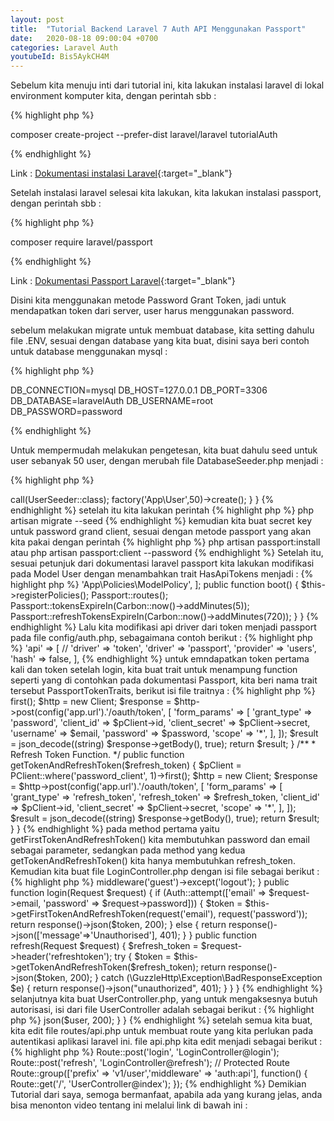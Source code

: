 ```yaml
---
layout: post
title:  "Tutorial Backend Laravel 7 Auth API Menggunakan Passport"
date:   2020-08-18 09:00:04 +0700
categories: Laravel Auth
youtubeId: Bis5AykCH4M
---
```

Sebelum kita menuju inti dari tutorial ini, kita lakukan instalasi laravel di lokal environment
komputer kita, dengan perintah sbb :

{% highlight php %}

composer create-project --prefer-dist laravel/laravel tutorialAuth

{% endhighlight %}

Link : [Dokumentasi instalasi Laravel](https://laravel.com/docs/7.x/installation){:target="_blank"}

Setelah instalasi laravel selesai kita lakukan, kita lakukan instalasi passport, dengan perintah sbb :

{% highlight php %}

composer require laravel/passport

{% endhighlight %}

Link : [Dokumentasi Passport Laravel](https://laravel.com/docs/7.x/passport){:target="_blank"}

Disini kita menggunakan metode Password Grant Token, jadi untuk mendapatkan token dari server, user harus menggunakan password.

sebelum melakukan migrate untuk membuat database, kita setting dahulu file .ENV, sesuai dengan 
database yang kita buat, disini saya beri contoh untuk database menggunakan mysql :

{% highlight php %}

DB_CONNECTION=mysql
DB_HOST=127.0.0.1
DB_PORT=3306
DB_DATABASE=laravelAuth
DB_USERNAME=root
DB_PASSWORD=password

{% endhighlight %}

Untuk mempermudah melakukan pengetesan, kita buat dahulu seed untuk user sebanyak 50 user, dengan merubah file DatabaseSeeder.php menjadi :

{% highlight php %}

<?php

use Illuminate\Database\Seeder;

class DatabaseSeeder extends Seeder
{
    /**
     * Seed the application's database.
     *
     * @return void
     */
    public function run()
    {
        //$this->call(UserSeeder::class);
        factory('App\User',50)->create();
    }
}

{% endhighlight %}


setelah itu kita lakukan perintah

{% highlight php %}

php artisan migrate --seed

{% endhighlight %}

kemudian kita buat secret key untuk password grand client, sesuai dengan metode passport yang akan kita pakai dengan perintah

{% highlight php %}

php artisan passport:install

atau

php artisan passport:client --password

{% endhighlight %}

Setelah itu, sesuai petunjuk dari dokumentasi laravel passport kita lakukan modifikasi pada 
Model User dengan menambahkan trait HasApiTokens menjadi :

{% highlight php %}

<?php

namespace App;

use Illuminate\Contracts\Auth\MustVerifyEmail;
use Illuminate\Foundation\Auth\User as Authenticatable;
use Illuminate\Notifications\Notifiable;

// Tambahan trait dari Passport Package
use Laravel\Passport\HasApiTokens;

class User extends Authenticatable
{
    use Notifiable, HasApiTokens;

{% endhighlight %}

Untuk route dari Passport kita harus masukkan di file AuthServiceProvider.php pada function boot, begitu juga dengan konfigurasi dari token yang dihasilkan seperti masa berlaku token berapa lama dan lain sebagainya, berikut, saya beri contoh sesuai dokumentasi passport :

{% highlight php %}

<?php

namespace App\Providers;

use Illuminate\Foundation\Support\Providers\AuthServiceProvider as ServiceProvider;
use Illuminate\Support\Facades\Gate;

use Laravel\Passport\Passport;
use Carbon\Carbon;

class AuthServiceProvider extends ServiceProvider
{
    protected $policies = [
        // 'App\Model' => 'App\Policies\ModelPolicy',
    ];

    public function boot()
    {
        $this->registerPolicies();

        Passport::routes();
        Passport::tokensExpireIn(Carbon::now()->addMinutes(5));
        Passport::refreshTokensExpireIn(Carbon::now()->addMinutes(720));
    }
}

{% endhighlight %}

Lalu kita modifikasi api driver dari token menjadi passport pada file config/auth.php, sebagaimana contoh berikut :

{% highlight php %}

'api' =>  [
            // 'driver' => 'token',
            'driver' => 'passport',
            'provider' => 'users',
            'hash' => false,
          ],

{% endhighlight %}

untuk emndapatkan token pertama kali dan token setelah login, kita buat trait untuk menampung function seperti yang di contohkan pada dokumentasi Passport, kita beri nama trait tersebut PassportTokenTraits, berikut isi file traitnya :


{% highlight php %}

<?php

namespace App\CustomTraits;

use Laravel\Passport\Client as PClient;
use GuzzleHttp\Client;

trait PassportTokenTrait {

    /**
     * First Token Function.
     */
    public function getFirstTokenAndRefreshToken($email, $password)
    {
        $pClient = PClient::where('password_client', 1)->first();
        $http = new Client;
        $response = $http->post(config('app.url').'/oauth/token', [
            'form_params' => [
                'grant_type' => 'password',
                'client_id' => $pClient->id,
                'client_secret' => $pClient->secret,
                'username' => $email,
                'password' => $password,
                'scope' => '*',
            ],
        ]);

        $result = json_decode((string) $response->getBody(), true);
        return $result;
    }

     /**
     * Refresh Token Function.
     */
    public function getTokenAndRefreshToken($refresh_token)
    {
        $pClient = PClient::where('password_client', 1)->first();
        $http = new Client;
        $response = $http->post(config('app.url').'/oauth/token', [
            'form_params' => [
                'grant_type' => 'refresh_token',
                'refresh_token' => $refresh_token,
                'client_id' => $pClient->id,
                'client_secret' => $pClient->secret,
                'scope' => '*',
            ],
        ]);

        $result = json_decode((string) $response->getBody(), true);
        return $result;
    }
}

{% endhighlight %}

pada method pertama yaitu getFirstTokenAndRefreshToken() kita membutuhkan password dan email sebagai parameter, sedangkan pada method yang kedua  getTokenAndRefreshToken() kita hanya membutuhkan refresh_token.

Kemudian kita buat file LoginController.php dengan isi file sebagai berikut :

{% highlight php %}

<?php

namespace App\Http\Controllers;

use Illuminate\Http\Response;
use Illuminate\Http\Request;
use App\CustomTraits\PassportTokenTrait;
use Auth;

class LoginController extends Controller
{
    use PassportTokenTrait;

    public function __construct()
    {
        $this->middleware('guest')->except('logout');
    }


    public function login(Request $request)
    {
        if (Auth::attempt(['email' => $request->email, 'password' => $request->password]))
        {
            $token = $this->getFirstTokenAndRefreshToken(request('email'), request('password'));
            return response()->json($token, 200);
        }
        else {
            return response()->json(['message'=>'Unauthorised'], 401);
        }
    }

    public function refresh(Request $request)
    {
        $refresh_token = $request->header('refreshtoken');

        try {
            $token = $this->getTokenAndRefreshToken($refresh_token);
            return response()->json($token, 200);
        } catch (\GuzzleHttp\Exception\BadResponseException $e) {
            return response()->json("unauthorized", 401);
        }
    }

}

{% endhighlight %}

selanjutnya kita buat UserController.php, yang untuk mengaksesnya butuh autorisasi, isi dari file UserController adalah sebagai berikut :

{% highlight php %}

<?php

namespace App\Http\Controllers;

use Illuminate\Http\Request;
use Illuminate\Http\Response;

use App\User;

class UserController extends Controller
{

    public function index()
    {
        $user = User::all();
        return response()->json($user, 200);
    }

}


{% endhighlight %}

setelah semua kita buat, kita edit file routes/api.php untuk membuat route yang kita perlukan pada autentikasi aplikasi laravel ini. file api.php kita edit menjadi sebagai berikut :

{% highlight php %}

Route::post('login', 'LoginController@login');
Route::post('refresh', 'LoginController@refresh');

// Protected Route
Route::group(['prefix' => 'v1/user','middleware' => 'auth:api'], function() {
    Route::get('/', 'UserController@index');
});

{% endhighlight %}

Demikian Tutorial dari saya, semoga bermanfaat, apabila ada yang kurang jelas, anda bisa menonton video tentang ini melalui link di bawah ini :

<!-- {% include youtubePlayer.html id=page.youtubeId %} -->